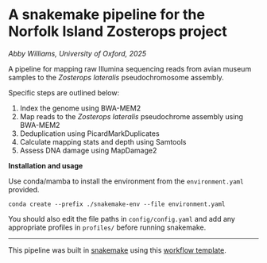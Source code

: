 # A snakemake pipeline for the Norfolk Island Zosterops project
*Abby Williams, University of Oxford, 2025*

A pipeline for mapping raw Illumina sequencing reads from avian museum samples to the *Zosterops lateralis* pseudochromosome assembly.

Specific steps are outlined below:
1. Index the genome using BWA-MEM2
2. Map reads to the *Zosterops lateralis* pseudochrome assembly using BWA-MEM2
3. Deduplication using PicardMarkDuplicates
4. Calculate mapping stats and depth using Samtools
5. Assess DNA damage using MapDamage2

**Installation and usage**

Use conda/mamba to install the environment from the `environment.yaml` provided.

`conda create --prefix ./snakemake-env --file environment.yaml`

You should also edit the file paths in `config/config.yaml` and add any appropriate profiles in `profiles/` before running snakemake.

---

This pipeline was built in [snakemake](https://snakemake.github.io/) using this [workflow template](https://github.com/snakemake-workflows/snakemake-workflow-template).
